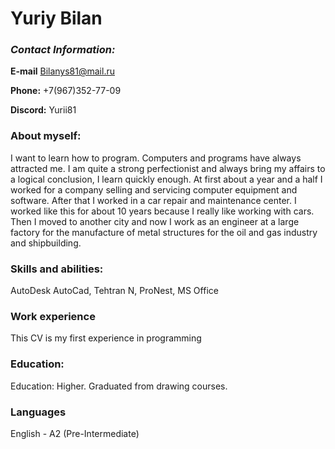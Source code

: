 # **Yuriy Bilan**
### *Contact Information:*
**E-mail** Bilanys81@mail.ru 

**Phone:** +7(967)352-77-09

**Discord:** Yurii81
### About myself:
I want to learn how to program. Computers and programs have always attracted me. I am quite a strong perfectionist and always bring my affairs to a logical conclusion, I learn quickly enough. At first about a year and a half I worked for a company selling and servicing computer equipment and software. After that I worked in a car repair and maintenance center. I worked like this for about 10 years because I really like working with cars. Then I moved to another city and now I work as an engineer at a large factory for the manufacture of metal structures for the oil and gas industry and shipbuilding.
 ### Skills and abilities:
 AutoDesk AutoCad, Tehtran N, ProNest, MS Office
 ### Work experience
This CV is my first experience in programming
### Education: ###
Education: Higher. Graduated from drawing courses.
### Languages ###
English - A2 (Pre-Intermediate)
